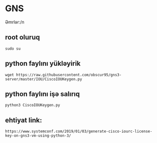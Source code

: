 # GNS

Əmrlər:/n
## root oluruq
```sudo su```
## python faylını yükləyirik
```wget https://raw.githubusercontent.com/obscur95/gns3-server/master/IOU/CiscoIOUKeygen.py```
## python faylını işə salırıq
```python3 CiscoIOUKeygen.py``` 

## ehtiyat link: 
```https://www.systemconf.com/2019/01/03/generate-cisco-iourc-license-key-on-gns3-vm-using-python-3/```

